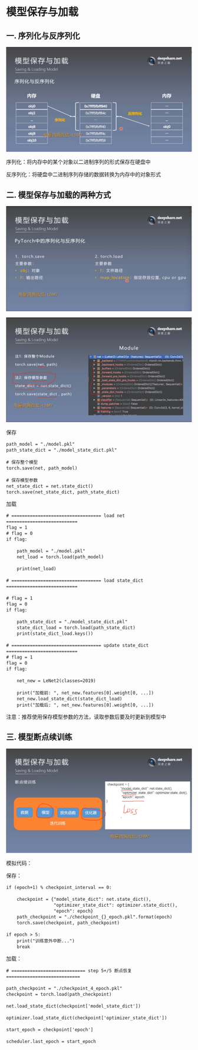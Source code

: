 # 模型保存与加载
## 一. 序列化与反序列化
![1](docs/折叠/待整理/知识库/计算机和硬件/折叠/ai-self-learning-main/从python开始的ai学习/深度学习%20pytorch/25.%20模型加载与保存/pcs/1.png "1")

序列化：将内存中的某个对象以二进制序列的形式保存在硬盘中

反序列化：将硬盘中二进制序列存储的数据转换为内存中的对象形式

## 二. 模型保存与加载的两种方式
![2](docs/折叠/待整理/知识库/计算机和硬件/折叠/ai-self-learning-main/从python开始的ai学习/深度学习%20pytorch/25.%20模型加载与保存/pcs/2.png "2")

![3](docs/折叠/待整理/知识库/计算机和硬件/折叠/ai-self-learning-main/从python开始的ai学习/深度学习%20pytorch/25.%20模型加载与保存/pcs/3.png "3")

保存
```
path_model = "./model.pkl"
path_state_dict = "./model_state_dict.pkl"

# 保存整个模型
torch.save(net, path_model)

# 保存模型参数
net_state_dict = net.state_dict()
torch.save(net_state_dict, path_state_dict)
```
加载
```
# ================================== load net ===========================
flag = 1
# flag = 0
if flag:

    path_model = "./model.pkl"
    net_load = torch.load(path_model)

    print(net_load)

# ================================== load state_dict ===========================

# flag = 1
flag = 0
if flag:

    path_state_dict = "./model_state_dict.pkl"
    state_dict_load = torch.load(path_state_dict)
    print(state_dict_load.keys())

# ================================== update state_dict ===========================
# flag = 1
flag = 0
if flag:

    net_new = LeNet2(classes=2019)

    print("加载前: ", net_new.features[0].weight[0, ...])
    net_new.load_state_dict(state_dict_load)
    print("加载后: ", net_new.features[0].weight[0, ...])
```
注意：推荐使用保存模型参数的方法，读取参数后要及时更新到模型中
## 三. 模型断点续训练
![4](docs/折叠/待整理/知识库/计算机和硬件/折叠/ai-self-learning-main/从python开始的ai学习/深度学习%20pytorch/25.%20模型加载与保存/pcs/4.png "4")

模拟代码：

保存：
```
if (epoch+1) % checkpoint_interval == 0:

    checkpoint = {"model_state_dict": net.state_dict(),
                  "optimizer_state_dict": optimizer.state_dict(),
                  "epoch": epoch}
    path_checkpoint = "./checkpoint_{}_epoch.pkl".format(epoch)
    torch.save(checkpoint, path_checkpoint)

if epoch > 5:
    print("训练意外中断...")
    break
```
加载：
```
# ============================ step 5+/5 断点恢复 ============================

path_checkpoint = "./checkpoint_4_epoch.pkl"
checkpoint = torch.load(path_checkpoint)

net.load_state_dict(checkpoint['model_state_dict'])

optimizer.load_state_dict(checkpoint['optimizer_state_dict'])

start_epoch = checkpoint['epoch']

scheduler.last_epoch = start_epoch
```



